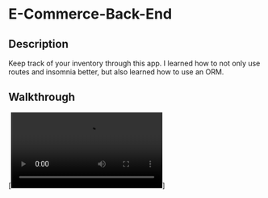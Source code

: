 # E-Commerce-Back-End

## Description

Keep track of your inventory through this app. I learned how to not only use routes and insomnia better, but also learned how to use an ORM.

## Walkthrough

[![Watch the video](./videos/walkthroughe_commerce.webm)]
